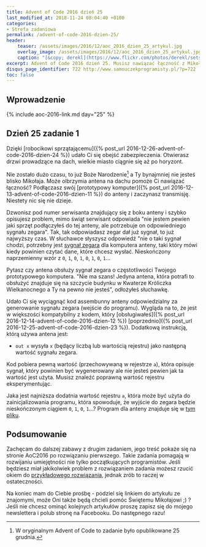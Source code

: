 ```yaml
---
title: Advent of Code 2016 dzień 25
last_modified_at: 2018-11-24 08:04:40 +0100
categories:
- Strefa zadaniowa
permalink: /advent-of-code-2016-dzien-25/
header:
    teaser: /assets/images/2016/12/aoc_2016_dzien_25_artykul.jpg
    overlay_image: /assets/images/2016/12/aoc_2016_dzien_25_artykul.jpg
    caption: "[&copy; derekl](https://www.flickr.com/photos/derekl/sets/72157649148835567)"
excerpt: Advent of Code 2016 dzień 25. Musisz nawiązać łączność z Mikołajem używając anteny na dachu budynku. Potrzebna jest do tego dodatkowa instrukcja assembunny.
disqus_page_identifier: 722 http://www.samouczekprogramisty.pl/?p=722
toc: false
---
```


## Wprowadzenie

{% include aoc-2016-link.md day="25" %}

## Dzień 25 zadanie 1

Dzięki [robocikowi sprzątającemu]({% post_url 2016-12-26-advent-of-code-2016-dzien-24 %}) udało Ci się obejść zabezpieczenia. Otwierasz drzwi prowadzące na dach, wielkie miasto ciągnie się aż po horyzont.

Nie zostało dużo czasu, to już Boże Narodzenie[^data] a Ty bynajmniej nie jesteś blisko Mikołaja. Może olbrzymia antena na dachu pomoże Ci nawiązać łączność? Podłączasz swój [prototypowy komputer]({% post_url 2016-12-13-advent-of-code-2016-dzien-11 %}) do anteny i zaczynasz transmisję. Niestety nic się nie dzieje.

 [^data]: W oryginalnym Advent of Code to zadanie było opublikowane 25 grudnia.

Dzwonisz pod numer serwisanta znajdujący się z boku anteny i szybko opisujesz problem, mimo świąt serwisant odpowiada "nie jestem pewien jaki sprzęt podłączyłeś do tej anteny, ale potrzebuje on odpowiedniego sygnału zegara". Tak, tak odpowiadasz zegar dał już sygnał, to już najwyższy czas. W słuchawce słyszysz odpowiedź "nie o taki sygnał chodzi, potrzebny jest [sygnał zegara](https://en.wikipedia.org/wiki/Clock_signal) dla komputera anteny, taki który mówi kiedy powinien czytać dane, które chcesz wysłać. Nieskończony naprzemienny wzór z `0`, `1`, `0`, `1`, `0`, `1`, `0`, `1`...

Pytasz czy antena obsłuży sygnał zegara o częstotliwości Twojego prototypowego komputera. "Nie ma szans! Jedyna antena, która potrafi to obsłużyć znajduje się na szczycie budynku w Kwaterze Króliczka Wielkanocnego a Ty na pewno nie jesteś", odłożyłeś słuchawkę.

Udało Ci się wyciągnąć kod assembunny anteny odpowiedzialny za generowanie sygnału zegara (wejście do programu). Wygląda na to, że jest w większości kompatybilny z kodem, który [obsługiwałeś]({% post_url 2016-12-14-advent-of-code-2016-dzien-12 %}) [poprzednio]({% post_url 2016-12-25-advent-of-code-2016-dzien-23 %}). Dodatkową instrukcją, którą używa antena jest:

- `out x` wysyła `x` (będący liczbą lub wartością rejestru) jako następną wartość sygnału zegara.


Kod pobiera pewną wartość (przechowywaną w rejestrze `a`), która opisuje sygnał, który powinien być wygenerowany ale nie jesteś pewien jak ta wartość jest użyta. Musisz znaleźć poprawną wartość rejestru eksperymentując.

Jaka jest najniższa dodatnia wartość rejestru `a`, która może być użyta do zainicjalizowania programu, która spowoduje, że wyjście do zegara będzie nieskończonym ciągiem `0`, `1`, `0`, `1`...? Program dla anteny znajduje się w [tym pliku](https://raw.githubusercontent.com/SamouczekProgramisty/StrefaZadaniowaSamouka/master/05_aoc_2016/src/main/test/resources/day25_input.txt).

## Podsumowanie

Zachęcam do dalszej zabawy z drugim zadaniem, jego treść pokaże się na stronie AoC2016 po rozwiązaniu pierwszego. Takie zadania pomagają w rozwijaniu umiejętności nie tylko początkujących programistów. Jeśli będziesz miał jakikolwiek problem z rozwiązaniem zadania możesz rzucić okiem do [przykładowego rozwiązania](https://github.com/SamouczekProgramisty/StrefaZadaniowaSamouka/tree/master/05_aoc_2016/src/main/java/pl/samouczekprogramisty/szs/aoc2016/day25), jednak zrób to raczej w ostateczności.

Na koniec mam do Ciebie prośbę - podziel się linkiem do artykułu ze znajomymi, może Oni także będą chcieli pomóc Świętemu Mikołajowi ;) ? Jeśli nie chcesz ominąć kolejnych artykułów proszę zapisz się do mojego newslettera i polub stronę na Facebooku. Do następnego razu!
